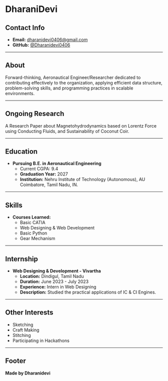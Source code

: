 # DharaniDevi

## Contact Info
- **Email:** [dharanidevi0406@gmail.com](mailto:dharanidevi0406@gmail.com)
- **GitHub:** [@Dharanidevi0406](https://github.com/Dharanidevi)

---

## About
Forward-thinking, Aeronautical Engineer/Researcher dedicated to contributing effectively to the organization, applying efficient data structure, problem-solving skills, and programming practices in scalable environments.

---

## Ongoing Research
A Research Paper about Magnetohydrodynamics based on Lorentz Force using Conducting Fluids, and Sustainability of Coconut Coir.

---

## Education
- **Pursuing B.E. in Aeronautical Engineering**  
  - Current CGPA: 9.4  
  - **Graduation Year:** 2027  
  - **Institution:** Nehru Institute of Technology (Autonomous), AU Coimbatore, Tamil Nadu, IN.

---

## Skills
- **Courses Learned:**
  - Basic CATIA
  - Web Designing & Web Development
  - Basic Python
  - Gear Mechanism

---

## Internship
- **Web Designing & Development - Vivartha**  
  - **Location:** Dindigul, Tamil Nadu  
  - **Duration:** June 2023 - July 2023  
  - **Experience:** Intern in Web Designing  
  - **Description:** Studied the practical applications of IC & CI Engines.

---

## Other Interests
- Sketching
- Craft Making
- Stitching
- Participating in Hackathons

---

## Footer
**Made by Dharanidevi**
